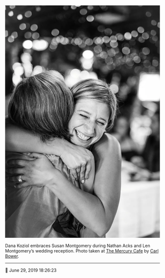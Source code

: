 ![Dana Koziol embraces Susan Montgomery](assets/cc40080b52ba410a214d83b94f747367.webp)

Dana Koziol embraces Susan Montgomery during Nathan Acks and Len Montgomery’s wedding reception. Photo taken at [The Mercury Cafe](http://mercurycafe.com/) by [Carl Bower](http://carlbowerphotos.com/).

- - - -

📅 June 29, 2019 18:26:23
